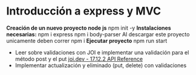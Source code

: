 # Introducción a express y MVC
**Creación de un nuevo proyecto node js**
npm init -y 
**Instalaciones necesarias:**
npm i express
npm i body-parser
Al descargar este proyecto unicamente deben correr 
npm i
**Ejecutar proyecto**
npm run start

- Leer sobre validaciones con JOI e implementar una validación para el método post y el put
[joi.dev - 17.12.2 API Reference](https://joi.dev/api/?v=17.12.2#example)
- Implementar actualización y eliminado (put, delete) con validaciones
